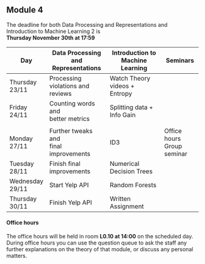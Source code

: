 
## Module 4

The deadline for both Data Processing and Representations and Introduction to Machine Learning 2 is<br>**Thursday November 30th at 17:59**

| Day                | Data Processing<br>and Representations | Introduction to<br>Machine Learning | Seminars          |
| ------------------ | ---------------------------- | ----------------------------------- | --------------------------- |
| Thursday<br>23/11  | Processing violations and<br>reviews | Watch Theory videos + Entropy |                           |
| Friday<br>24/11    | Counting words and<br>better metrics | Splitting data + Info Gain  |                             |
|                    |                                      |                             |                             |
| Monday<br>27/11    | Further tweaks and<br>final improvements | ID3                     | Office hours<br>Group seminar|
| Tuesday<br>28/11   | Finish final improvements    | Numerical Decision Trees            |                             |
| Wednesday<br>29/11 | Start Yelp API               | Random Forests                      |                             |
| Thursday<br>30/11  | Finish Yelp API              | Written Assignment                  |                             |



#### Office hours

The office hours will be held in room **L0.10 at 14:00** on the scheduled day. During office hours you can use the question queue to ask the staff any further explanations on the theory of that module, or discuss any personal matters.

